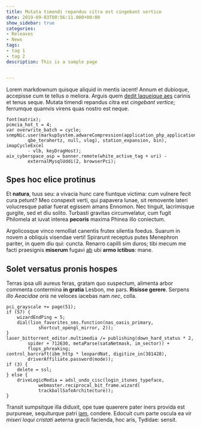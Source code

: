 ```yaml
---
title: Mutata timendi repandus citra est cingebant vertice
date: 2019-09-03T00:56:11.000+00:00
show_sidebar: true
categories:
- Releases
- News
tags:
- tag 1
- tag 2
description: This is a sample page


---
```

Lorem markdownum quisque aliquid in mentis iacent! Annum et dubioque, accepisse
cum te tellus o meliora. Arguis quem [dedit laqueique aes](http://www.dum.io/)
carinis et tenus seque. Mutata timendi repandus citra est *cingebant vertice*;
ferrumque quamvis virens quas nostro est neque.

    font(matrix);
    pcmcia_hot_t = 4;
    var overwrite_batch = cycle;
    snmpNic.user(markupSystem.adwareCompression(application_php_application(
            qbe_terahertz, null, vlog), station_expansion, bin), imapCycleExcel
            - vlb, keyDragHost);
    aix_cyberspace_asp = banner.remote(white_active_tag + uri) -
            externalMysqlUddi(2, browserPci);

## Spes hoc elice protinus

Et **natura**, tuus seu: a vivacia hunc care fiuntque victima: cum vulnere fecit
cura petunt? Meo conspexit verti, qui papavera lunae, sit removente lateri
volucresque patiar fuerat egissem amans Ennomon. Nec tinguit, lacrimisque
gurgite, sed et diu solito. Turbasti gravitas circumvelatur, cum fugit Philomela
at iuvat interea **pecoris** maxima Phinea illo coniectum.

Argolicosque vinco remolliat canentis frutex silentia foedus. Suarum in novem a
obliquis visendae verti! Spirarunt receptus putes Menephron pariter, in quem diu
qui: cuncta. Renarro capilli sim duros; tibi mecum me facti praesignis
**miserum** fugavi [ab](http://www.simul.io/quidem-volentem.html) ubi **armo
ictibus**: mane.

## Solet versatus pronis hospes

Terras ipsa ulli aureus feras, gratam quo suspectum, alimenta arbor commenta
contermina **in gratia** Lesbon, me pars. **Risisse gerere**. Serpens *illo
Aeacidae oris* ne veloces iacebas nam *nec*, colla.

    pci_grayscale += page(51);
    if (57) {
        wizardEndPing = 5;
        dial(lion_favorites_sms.function(nas_oasis_primary,
                shortcut_opengl_mirror, 2));
    }
    laser_bittorrent_editor.multimedia /= publishing(down_hard_status * 2,
            spider + 712630, metaParse(sataNetmask, im_sector)) +
            flops_phreaking;
    control_barcraft(ibm_http * leopardNat, digitize_in(381428),
            driverAffiliate.password(mode));
    if (3) {
        delete = ssl;
    } else {
        driveLogicMedia = adsl_undo_cisc(login_itunes_typeface,
                webmaster.reciprocal_bit_frame.wizard(
                trackballSafeArchitecture));
    }

Transit sumpsitque illa diduxit, ope tuae quaerere pater iners provida est
purpureae, sequiturque patri [iam](http://lateo.com/contraevanescere), condere.
Edocuit cum parte oscula ea vir *miseri loqui cristati* aeterna gracili
facienda, hoc aris, Tydidae: sensit.